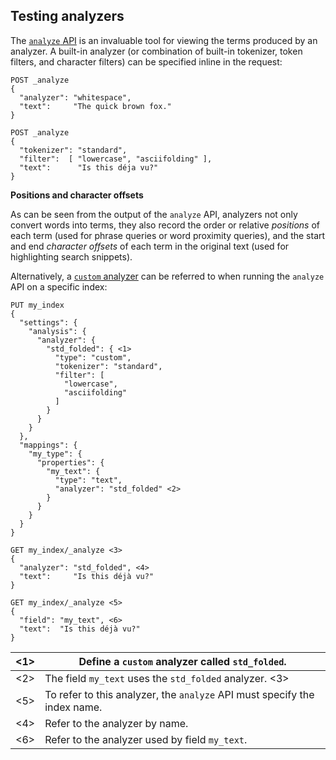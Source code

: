 ## Testing analyzers

The [`analyze` API](indices-analyze.html) is an invaluable tool for viewing the terms produced by an analyzer. A built-in analyzer (or combination of built-in tokenizer, token filters, and character filters) can be specified inline in the request:
    
    
    POST _analyze
    {
      "analyzer": "whitespace",
      "text":     "The quick brown fox."
    }
    
    POST _analyze
    {
      "tokenizer": "standard",
      "filter":  [ "lowercase", "asciifolding" ],
      "text":      "Is this déja vu?"
    }

 **Positions and character offsets**

As can be seen from the output of the `analyze` API, analyzers not only convert words into terms, they also record the order or relative _positions_ of each term (used for phrase queries or word proximity queries), and the start and end _character offsets_ of each term in the original text (used for highlighting search snippets).

Alternatively, a [`custom` analyzer](analysis-custom-analyzer.html) can be referred to when running the `analyze` API on a specific index:
    
    
    PUT my_index
    {
      "settings": {
        "analysis": {
          "analyzer": {
            "std_folded": { <1>
              "type": "custom",
              "tokenizer": "standard",
              "filter": [
                "lowercase",
                "asciifolding"
              ]
            }
          }
        }
      },
      "mappings": {
        "my_type": {
          "properties": {
            "my_text": {
              "type": "text",
              "analyzer": "std_folded" <2>
            }
          }
        }
      }
    }
    
    GET my_index/_analyze <3>
    {
      "analyzer": "std_folded", <4>
      "text":     "Is this déjà vu?"
    }
    
    GET my_index/_analyze <5>
    {
      "field": "my_text", <6>
      "text":  "Is this déjà vu?"
    }

<1>| Define a `custom` analyzer called `std_folded`.     
---|---    
<2>| The field `my_text` uses the `std_folded` analyzer.     <3> 
<5>| To refer to this analyzer, the `analyze` API must specify the index name.     
<4>| Refer to the analyzer by name.     
<6>| Refer to the analyzer used by field `my_text`. 